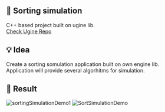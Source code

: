 :pencil: Sorting simulation 
---------
C++ based project built on ugine lib. <br> 
[Check Ugine Repo](https://github.com/AdrianOrcik/ugine)

:bulb: Idea
---------
Create a sorting somulation application built on own engine lib. <br>
Application will provide several algorhitms for simulation.

:tada: Result
---------
![sortingSimulationDemo1](https://user-images.githubusercontent.com/14979589/82950013-455b6e80-9fad-11ea-9731-bdebfb53b23d.PNG)
![SortSimulationDemo](https://user-images.githubusercontent.com/14979589/82950018-47bdc880-9fad-11ea-86d2-0aec1867dfad.gif)
